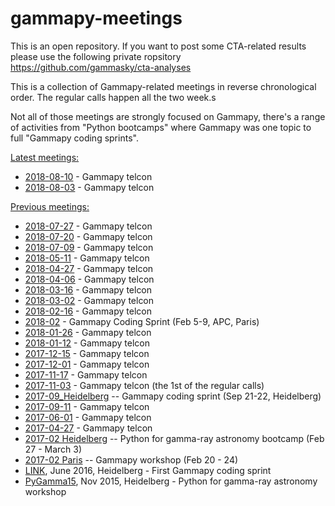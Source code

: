 # gammapy-meetings

This is an open repository. If you want to post some CTA-related results please use the following private ropsitory
https://github.com/gammasky/cta-analyses


This is a collection of Gammapy-related meetings in reverse chronological order. The regular calls happen all the two week.s

Not all of those meetings are strongly focused on Gammapy, there's a range of
activities from "Python bootcamps" where Gammapy was one topic to full "Gammapy
coding sprints".

[Latest meetings:](#meeting)
* [2018-08-10](2018-08-10/README.md) - Gammapy telcon
* [2018-08-03](2018-08-03/README.md) - Gammapy telcon

[Previous meetings:](#oldmeeting)
* [2018-07-27](2018-07-27/README.md) - Gammapy telcon
* [2018-07-20](2018-07-20/README.md) - Gammapy telcon
* [2018-07-09](2018-07-09/README.md) - Gammapy telcon
* [2018-05-11](2018-05-11/README.md) - Gammapy telcon
* [2018-04-27](2018-04-27/README.md) - Gammapy telcon
* [2018-04-06](2018-04-06/README.md) - Gammapy telcon
* [2018-03-16](2018-03-16/README.md) - Gammapy telcon
* [2018-03-02](2018-03-02/README.md) - Gammapy telcon
* [2018-02-16](2018-02-16/README.md) - Gammapy telcon
* [2018-02](2018-02-05/README.md) - Gammapy Coding Sprint (Feb 5-9, APC, Paris)
* [2018-01-26](2018-01-26/README.md) - Gammapy telcon
* [2018-01-12](2018-01-12/README.md) - Gammapy telcon
* [2017-12-15](2017-12-15/README.md) - Gammapy telcon
* [2017-12-01](2017-12-01/README.md) - Gammapy telcon
* [2017-11-17](2017-11-17/README.md) - Gammapy telcon
* [2017-11-03](2017-11-03/README.md) - Gammapy telcon (the 1st of the regular calls)
* [2017-09_Heidelberg](2017-09_Heidelberg.md) -- Gammapy coding sprint (Sep 21-22, Heidelberg)
* [2017-09-11](2017-09-11/README.md) - Gammapy telcon
* [2017-06-01](2017-06-01/README.md) - Gammapy telcon
* [2017-04-27](2017-04-27/README.md) - Gammapy telcon
* [2017-02 Heidelberg](2017-02_Heidelberg.md) -- Python for gamma-ray astronomy bootcamp (Feb 27 - March 3)
* [2017-02 Paris](2017-02_Paris.md) -- Gammapy workshop (Feb 20 - 24)
* [LINK](https://github.com/gammapy/gammapy/wiki/Gammapy-coding-sprint-1), June 2016, Heidelberg - First Gammapy coding sprint
* [PyGamma15](http://gammapy.github.io/PyGamma15/), Nov 2015, Heidelberg - Python for gamma-ray astronomy workshop

